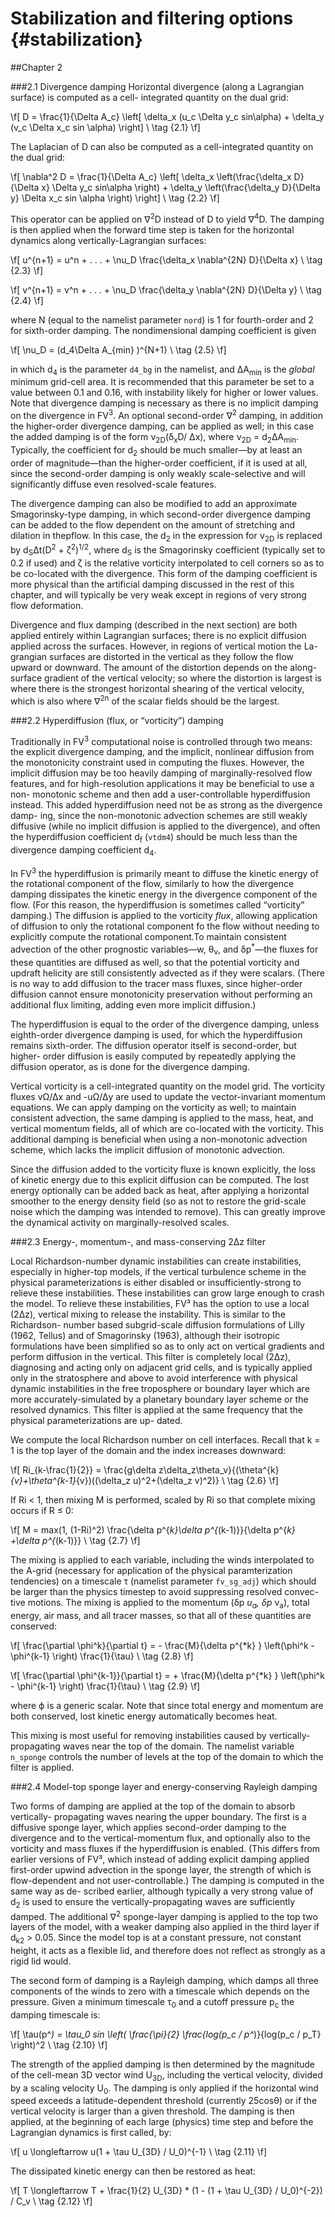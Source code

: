 Stabilization and filtering options {#stabilization}
=========================================

##Chapter 2

###2.1 Divergence damping
Horizontal divergence (along a Lagrangian surface) is computed as a cell- integrated quantity on the dual grid:

\f[
 D =   \frac{1}{\Delta A_c} \left[ \delta_x (u_c \Delta y_c sin\alpha) + \delta_y (v_c \Delta x_c sin \alpha) \right]    \\  \tag {2.1}
  \f]

The Laplacian of D can also be computed as a cell-integrated quantity on the dual grid:

\f[
 \nabla^2 D =   \frac{1}{\Delta A_c} \left[ \delta_x \left(\frac{\delta_x D}{\Delta x} \Delta y_c sin\alpha \right) + \delta_y \left(\frac{\delta_y D}{\Delta y} \Delta x_c sin \alpha \right) \right]    \\  \tag {2.2}
  \f]

This operator can be applied on &nabla;<sup>2</sup>D instead of D to yield &nabla;<sup>4</sup>D. The damping is then applied when the forward time step is taken for the horizontal dynamics along vertically-Lagrangian surfaces:

\f[
 u^{n+1} =  u^n + . . . +    \nu_D \frac{\delta_x  \nabla^{2N} D}{\Delta x}   \\  \tag {2.3}
  \f]

\f[
 v^{n+1} =  v^n + . . . +    \nu_D \frac{\delta_y  \nabla^{2N} D}{\Delta y}   \\  \tag {2.4}
  \f]

where N (equal to the namelist parameter `nord`) is 1 for fourth-order and 2 for sixth-order damping. The nondimensional damping coefficient is given

\f[
   \nu_D =  (d_4\Delta A_{min} )^{N+1}  \\  \tag {2.5}
  \f]

in which d<sub>4</sub> is the parameter `d4_bg` in the namelist, and &Delta;A<sub>min</sub> is the *global* minimum grid-cell area. It is recommended that this parameter be set to a value between 0.1 and 0.16, with instability likely for higher or lower values. Note that divergence damping is necessary as there is no implicit damping on the divergence in FV<sup>3</sup>. An optional second-order &nabla;<sup>2</sup> damping, in addition the higher-order divergence damping, can be applied as well; in this case the added damping is of the form &nu;<sub>2D</sub>(&delta;<sub>x</sub>D/ &Delta;x), where &nu;<sub>2D</sub> = d<sub>2</sub>&Delta;A<sub>min</sub>. Typically, the coefficient for d<sub>2</sub> should be much smaller—by at least an order of magnitude—than the higher-order coefficient, if it is used at all, since the second-order damping is only weakly scale-selective and will significantly diffuse even resolved-scale features.

The divergence damping can also be modified to add an approximate Smagorinsky-type damping, in which second-order divergence damping can be added to the flow dependent on the amount of stretching and dilation in thepflow. In this case, the d<sub>2</sub> in the expression for &nu;<sub>2D</sub> is replaced by d<sub>S</sub>&Delta;t(D<sup>2</sup> + &zeta;<sup>2</sup>)<sup>1/2</sup>, where d<sub>S</sub> is the Smagorinsky coefficient (typically set to 0.2 if used) and &zeta; is the relative vorticity interpolated to cell corners so as to be co-located with the divergence. This form of the damping coefficient is more physical than the artificial damping discussed in the rest of this chapter, and will typically be very weak except in regions of very strong flow deformation.

Divergence and flux damping (described in the next section) are both applied entirely within Lagrangian surfaces; there is no explicit diffusion applied across the surfaces. However, in regions of vertical motion the La- grangian surfaces are distorted in the vertical as they follow the flow upward or downward. The amount of the distortion depends on the along-surface gradient of the vertical velocity; so where the distortion is largest is where there is the strongest horizontal shearing of the vertical velocity, which is also where &nabla;<sup>2n</sup> of the scalar fields should be the largest.


###2.2 Hyperdiffusion (flux, or “vorticity”) damping

Traditionally in FV<sup>3</sup> computational noise is controlled through two means: the explicit divergence damping, and the implicit, nonlinear diffusion from the monotonicity constraint used in computing the fluxes. However, the implicit diffusion may be too heavily damping of marginally-resolved flow features, and for high-resolution applications it may be beneficial to use a non- monotonic scheme and then add a user-controllable hyperdiffusion instead. This added hyperdiffusion need not be as strong as the divergence damp- ing, since the non-monotonic advection schemes are still weakly diffusive (while no implicit diffusion is applied to the divergence), and often the hyperdiffusion coefficient d<sub>f</sub> (`vtdm4`) should be much less than the divergence damping coefficient d<sub>4</sub>.

In FV<sup>3</sup> the hyperdiffusion is primarily meant to diffuse the kinetic energy of the rotational component of the flow, similarly to how the divergence damping dissipates the kinetic energy in the divergence component of the flow. (For this reason, the hyperdiffusion is sometimes called “vorticity” damping.) The diffusion is applied to the vorticity *flux*, allowing application of diffusion to only the rotational component fo the flow without needing to explicitly compute the rotational component.To maintain consistent advection of the other prognostic variables—w, &theta;<sub>v</sub>, and &delta;p<sup>*</sup>—the fluxes for these quantities are diffused as well, so that the potential vorticity and updraft helicity are still consistently advected as if they were scalars. (There is no way to add diffusion to the tracer mass fluxes, since higher-order diffusion cannot ensure monotonicity preservation without performing an additional flux limiting, adding even more implicit diffusion.)

The hyperdiffusion is equal to the order of the divergence damping, unless eighth-order divergence damping is used, for which the hyperdiffusion remains sixth-order. The diffusion operator itself is second-order, but higher- order diffusion is easily computed by repeatedly applying the diffusion operator, as is done for the divergence damping.

Vertical vorticity is a cell-integrated quantity on the model grid. The vorticity fluxes v&Omega;/&Delta;x and -u&Omega;/&Delta;y are used to update the vector-invariant momentum equations. We can apply damping on the vorticity as well; to maintain consistent advection, the same damping is applied to the mass, heat, and vertical momentum fields, all of which are co-located with the vorticity. This additional damping is beneficial when using a non-monotonic advection scheme, which lacks the implicit diffusion of monotonic advection.

Since the diffusion added to the vorticity fluxe is known explicitly, the loss of kinetic energy due to this explicit diffusion can be computed. The lost energy optionally can be added back as heat, after applying a horizontal smoother to the energy density field (so as not to restore the grid-scale noise which the damping was intended to remove). This can greatly improve the dynamical activity on marginally-resolved scales.

###2.3 Energy-, momentum-, and mass-conserving 2&Delta;z filter

Local Richardson-number dynamic instabilities can create instabilities, especially in higher-top models, if the vertical turbulence scheme in the physical parameterizations is either disabled or insufficiently-strong to relieve these instabilities. These instabilities can grow large enough to crash the model. To relieve these instabilities, FV&sup3; has the option to use a local (2&Delta;z), vertical mixing to release the instability. This is similar to the Richardson- number based subgrid-scale diffusion formulations of Lilly (1962, Tellus) and of Smagorinsky (1963), although their isotropic formulations have been simplified so as to only act on vertical gradients and perform diffusion in the vertical. This filter is completely local (2&Delta;z), diagnosing and acting only on adjacent grid cells, and is typically applied only in the stratosphere and above to avoid interference with physical dynamic instabilities in the free troposphere or boundary layer which are more accurately-simulated by a planetary boundary layer scheme or the resolved dynamics. This filter is applied at the same frequency that the physical parameterizations are up- dated.

We compute the local Richardson number on cell interfaces. Recall that k = 1 is the top layer of the domain and the index increases downward:

\f[
   Ri_{k-\frac{1}{2}} =  \frac{g\delta z\delta_z\theta_v}{(\theta^{k}_{v}+\theta^{k-1}_{v})((\delta_z u)^2+(\delta_z v)^2)}  \\  \tag {2.6}
  \f]


If Ri < 1, then mixing M is performed, scaled by Ri so that complete mixing occurs if R ≤ 0:

\f[
   M = max(1, (1-Ri)^2) \frac{\delta p^{*k}\delta p^{*(k-1)}}{\delta p^{*k} +\delta p^{*(k-1)}}  \\  \tag {2.7}
  \f]

The mixing is applied to each variable, including the winds interpolated to the A-grid (necessary for application of the physical paramterization tendencies) on a timescale &tau; (namelist parameter `fv_sg_adj`) which should be larger than the physics timestep to avoid suppressing resolved convec- tive motions. The mixing is applied to the momentum (&delta;p<sup>*</sup> u<sub>a</sub>, &delta;p<sup>*</sup> v<sub>a</sub>), total energy, air mass, and all tracer masses, so that all of these quantities are conserved:

\f[
  \frac{\partial \phi^k}{\partial t} = - \frac{M}{\delta p^{*k} } \left(\phi^k - \phi^{k-1} \right) \frac{1}{\tau}  \\  \tag {2.8}
  \f]


\f[
  \frac{\partial \phi^{k-1}}{\partial t} = + \frac{M}{\delta p^{*k} } \left(\phi^k - \phi^{k-1} \right) \frac{1}{\tau}  \\  \tag {2.9}
  \f]

where  ϕ is a generic scalar. Note that since total energy and momentum are both conserved, lost kinetic energy automatically becomes heat.

This mixing is most useful for removing instabilities caused by vertically- propagating waves near the top of the domain. The namelist variable `n_sponge` controls the number of levels at the top of the domain to which the filter is applied.

###2.4 Model-top sponge layer and energy-conserving Rayleigh damping

Two forms of damping are applied at the top of the domain to absorb vertically- propagating waves nearing the upper boundary. The first is a diffusive sponge layer, which applies second-order damping to the divergence and to the vertical-momentum flux, and optionally also to the vorticity and mass fluxes if the hyperdiffusion is enabled. (This differs from earlier versions of FV&sup3;, which instead of adding explicit damping applied first-order upwind advection in the sponge layer, the strength of which is flow-dependent and not user-controllable.) The damping is computed in the same way as de- scribed earlier, although typically a very strong value of d<sub>2</sub> is used to ensure the vertically-propagating waves are sufficiently damped. The additional &nabla;<sup>2</sup> sponge-layer damping is applied to the top two layers of the model, with a weaker damping also applied in the third layer if d<sub>k2</sub> > 0.05. Since the model top is at a constant pressure, not constant height, it acts as a flexible lid, and therefore does not reflect as strongly as a rigid lid would.

The second form of damping is a Rayleigh damping, which damps all three components of the winds to zero with a timescale which depends on the pressure. Given a minimum timescale &tau;<sub>0</sub> and a cutoff pressure p<sub>c</sub> the damping timescale is:

\f[
    \tau(p^*) = \tau_0 sin \left( \frac{\pi}{2} \frac{log(p_c / p^*)}{log(p_c / p_T} \right)^2  \\  \tag {2.10}
  \f]

The strength of the applied damping is then determined by the magnitude of the cell-mean 3D vector wind U<sub>3D</sub>, including the vertical velocity, divided by a scaling velocity U<sub>0</sub>. The damping is only applied if the horizontal wind speed exceeds a latitude-dependent threshold (currently 25cos&theta;) or if the vertical velocity is larger than a given threshold. The damping is then applied, at the beginning of each large (physics) time step and before the Lagrangian dynamics is first called, by:

\f[
    u  \longleftarrow u(1 + \tau U_{3D} / U_0)^{-1} \\  \tag {2.11}
  \f]

The dissipated kinetic energy can then be restored as heat:

\f[
    T  \longleftarrow T + \frac{1}{2} U_{3D} * (1 - (1 + \tau U_{3D} / U_0)^{-2}) / C_v \\  \tag {2.12}
  \f]




